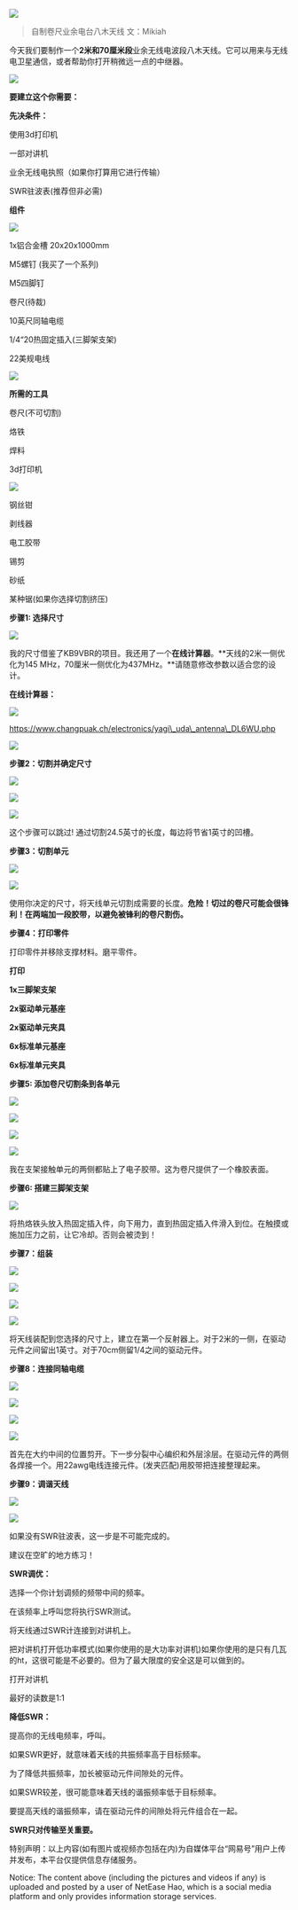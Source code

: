 ![](https://nimg.ws.126.net/?url=http%3A%2F%2Fdingyue.ws.126.net%2F2023%2F0115%2Fd7f587cfj00roig4u0038d200u000eeg00it0090.jpg&thumbnail=660x2147483647&quality=80&type=jpg)  

> 自制卷尺业余电台八木天线 文：Mikiah

今天我们要制作一个**2米和70厘米段**业余无线电波段八木天线。它可以用来与无线电卫星通信，或者帮助你打开稍微远一点的中继器。  

![](https://nimg.ws.126.net/?url=http%3A%2F%2Fdingyue.ws.126.net%2F2023%2F0115%2F5bcb14e2j00roig4v0076d200sg00lcg00it00e3.jpg&thumbnail=660x2147483647&quality=80&type=jpg)  

**要建立这个你需要：**

**先决条件：**

使用3d打印机

一部对讲机

业余无线电执照（如果你打算用它进行传输）

SWR驻波表(推荐但非必需)

**组件**

![](https://nimg.ws.126.net/?url=http%3A%2F%2Fdingyue.ws.126.net%2F2023%2F0115%2F2567e0cej00roig4w002gd200sg00g0g00it00ak.jpg&thumbnail=660x2147483647&quality=80&type=jpg)  

1x铝合金槽 20x20x1000mm

M5螺钉 (我买了一个系列)

M5四脚钉

卷尺(待裁)

10英尺同轴电缆

1/4“20热固定插入(三脚架支架)

22美规电线

![](https://nimg.ws.126.net/?url=http%3A%2F%2Fdingyue.ws.126.net%2F2023%2F0115%2Fadcc8566j00roig4x0053d200sg00lcg00it00e3.jpg&thumbnail=660x2147483647&quality=80&type=jpg)  

**所需的工具**

卷尺(不可切割)

烙铁

焊料

3d打印机

![](https://nimg.ws.126.net/?url=http%3A%2F%2Fdingyue.ws.126.net%2F2023%2F0115%2Fc703f751j00roig4x000nd200r400fag00it00al.jpg&thumbnail=660x2147483647&quality=80&type=jpg)  

钢丝钳

剥线器

电工胶带

锡剪

砂纸

某种锯(如果你选择切割挤压)

**步骤1: 选择尺寸**

![](https://nimg.ws.126.net/?url=http%3A%2F%2Fdingyue.ws.126.net%2F2023%2F0115%2Fccbe0a35j00roig4y0018d200sg00ifg00it00c6.jpg&thumbnail=660x2147483647&quality=80&type=jpg)  

我的尺寸借鉴了KB9VBR的项目。我还用了一个**在线计算器**。**天线的2米一侧优化为145 MHz，70厘米一侧优化为437MHz。**请随意修改参数以适合您的设计。

**在线计算器：**

![](https://nimg.ws.126.net/?url=http%3A%2F%2Fdingyue.ws.126.net%2F2023%2F0115%2F36ae3eb1j00roig4z000qd200ix00alg00it00ai.jpg&thumbnail=660x2147483647&quality=80&type=jpg)  

https://www.changpuak.ch/electronics/yagi\_uda\_antenna\_DL6WU.php

![](https://nimg.ws.126.net/?url=http%3A%2F%2Fdingyue.ws.126.net%2F2023%2F0115%2F1cfee2baj00roig4z0009d200h10060g00h10060.jpg&thumbnail=660x2147483647&quality=80&type=jpg)  

**步骤2：切割并确定尺寸**

![](https://nimg.ws.126.net/?url=http%3A%2F%2Fdingyue.ws.126.net%2F2023%2F0115%2F62b66d55j00roig50000kd200mo00eog00it00c6.jpg&thumbnail=660x2147483647&quality=80&type=jpg)  

![](https://nimg.ws.126.net/?url=http%3A%2F%2Fdingyue.ws.126.net%2F2023%2F0115%2F714f28bdj00roig500010d200sg00k4g00it00da.jpg&thumbnail=660x2147483647&quality=80&type=jpg)  

![](https://nimg.ws.126.net/?url=http%3A%2F%2Fdingyue.ws.126.net%2F2023%2F0115%2Ffe0dfe56j00roig510023d200sg00g0g00it00ak.jpg&thumbnail=660x2147483647&quality=80&type=jpg)  

这个步骤可以跳过! 通过切割24.5英寸的长度，每边将节省1英寸的凹槽。

**步骤3：切割单元**

![](https://nimg.ws.126.net/?url=http%3A%2F%2Fdingyue.ws.126.net%2F2023%2F0115%2F06abc7bfj00roig510020d200sg00lcg00it00e3.jpg&thumbnail=660x2147483647&quality=80&type=jpg)  

![](https://nimg.ws.126.net/?url=http%3A%2F%2Fdingyue.ws.126.net%2F2023%2F0115%2F4a9e0968j00roig52001fd200sg00lcg00it00e3.jpg&thumbnail=660x2147483647&quality=80&type=jpg)  

使用你决定的尺寸，将天线单元切割成需要的长度。**危险！切过的卷尺可能会很锋利！在两端加一段胶带，以避免被锋利的卷尺割伤。**

**步骤4：打印零件**

打印零件并移除支撑材料。磨平零件。

**打印**

**1x三脚架支架**

**2x驱动单元基座**

**2x驱动单元夹具**

**6x标准单元基座**

**6x标准单元夹具**

**步骤5: 添加卷尺切割条到各单元**

![](https://nimg.ws.126.net/?url=http%3A%2F%2Fdingyue.ws.126.net%2F2023%2F0115%2Fcc69312cj00roig52001qd200sg00lcg00it00e3.jpg&thumbnail=660x2147483647&quality=80&type=jpg)  

![](https://nimg.ws.126.net/?url=http%3A%2F%2Fdingyue.ws.126.net%2F2023%2F0115%2F8a613e56j00roig53002id200sg00lcg00it00e3.jpg&thumbnail=660x2147483647&quality=80&type=jpg)  

![](https://nimg.ws.126.net/?url=http%3A%2F%2Fdingyue.ws.126.net%2F2023%2F0115%2Fd0a12607j00roig53002hd200sg00lcg00it00e3.jpg&thumbnail=660x2147483647&quality=80&type=jpg)  

![](https://nimg.ws.126.net/?url=http%3A%2F%2Fdingyue.ws.126.net%2F2023%2F0115%2Fd2d3f1cbj00roig54002xd200sg00lcg00it00e3.jpg&thumbnail=660x2147483647&quality=80&type=jpg)  

我在支架接触单元的两侧都贴上了电子胶带。这为卷尺提供了一个橡胶表面。

**步骤6: 搭建三脚架支架**

![](https://nimg.ws.126.net/?url=http%3A%2F%2Fdingyue.ws.126.net%2F2023%2F0115%2F498eff6ej00roig54001bd200sg00g0g00it00ak.jpg&thumbnail=660x2147483647&quality=80&type=jpg)  

将热烙铁头放入热固定插入件，向下用力，直到热固定插入件滑入到位。在触摸或施加压力之前，让它冷却。否则会被烫到！

**步骤7：组装**

![](https://nimg.ws.126.net/?url=http%3A%2F%2Fdingyue.ws.126.net%2F2023%2F0115%2F64645941j00roig54002pd200sg00g0g00it00ak.jpg&thumbnail=660x2147483647&quality=80&type=jpg)  

![](https://nimg.ws.126.net/?url=http%3A%2F%2Fdingyue.ws.126.net%2F2023%2F0115%2F11ed423aj00roig55004md200lc00sgg00it00p2.jpg&thumbnail=660x2147483647&quality=80&type=jpg)  

![](https://nimg.ws.126.net/?url=http%3A%2F%2Fdingyue.ws.126.net%2F2023%2F0115%2F1017e4fcj00roig560022d200sg00lcg00it00e3.jpg&thumbnail=660x2147483647&quality=80&type=jpg)  

![](https://nimg.ws.126.net/?url=http%3A%2F%2Fdingyue.ws.126.net%2F2023%2F0115%2Fccbe0a35j00roig4y0018d200sg00ifg00it00c6.jpg&thumbnail=660x2147483647&quality=80&type=jpg)  

将天线装配到您选择的尺寸上，建立在第一个反射器上。对于2米的一侧，在驱动元件之间留出1英寸。对于70cm侧留1/4之间的驱动元件。

**步骤8：连接同轴电缆**

![](https://nimg.ws.126.net/?url=http%3A%2F%2Fdingyue.ws.126.net%2F2023%2F0115%2Ff29bb959j00roig570023d200sg00g0g00it00ak.jpg&thumbnail=660x2147483647&quality=80&type=jpg)  

![](https://nimg.ws.126.net/?url=http%3A%2F%2Fdingyue.ws.126.net%2F2023%2F0115%2F2b4943d9j00roig58003yd200sg00lcg00it00e3.jpg&thumbnail=660x2147483647&quality=80&type=jpg)  

![](https://nimg.ws.126.net/?url=http%3A%2F%2Fdingyue.ws.126.net%2F2023%2F0115%2F4fcdb50fj00roig58001ad200sg00g0g00it00ak.jpg&thumbnail=660x2147483647&quality=80&type=jpg)  

![](https://nimg.ws.126.net/?url=http%3A%2F%2Fdingyue.ws.126.net%2F2023%2F0115%2Fde0a747ej00roig59002dd200sg00lcg00it00e3.jpg&thumbnail=660x2147483647&quality=80&type=jpg)  

首先在大约中间的位置剪开。下一步分裂中心编织和外层涂层。在驱动元件的两侧各焊接一个。用22awg电线连接元件。(发夹匹配)用胶带把连接整理起来。

**步骤9：调谐天线**

![](https://nimg.ws.126.net/?url=http%3A%2F%2Fdingyue.ws.126.net%2F2023%2F0115%2Ff6544171j00roig5a002pd200lc00sgg00it00p2.jpg&thumbnail=660x2147483647&quality=80&type=jpg)  

![](https://nimg.ws.126.net/?url=http%3A%2F%2Fdingyue.ws.126.net%2F2023%2F0115%2F749baeebj00roig5a0032d200sg00g0g00it00ak.jpg&thumbnail=660x2147483647&quality=80&type=jpg)  

如果没有SWR驻波表，这一步是不可能完成的。

建议在空旷的地方练习！

**SWR调优：**

选择一个你计划调频的频带中间的频率。

在该频率上呼叫您将执行SWR测试。

将天线通过SWR计连接到对讲机上。

把对讲机打开低功率模式(如果你使用的是大功率对讲机)如果你使用的是只有几瓦的ht，这很可能是不必要的。但为了最大限度的安全这是可以做到的。

打开对讲机

最好的读数是1:1

**降低SWR：**

提高你的无线电频率，呼叫。

如果SWR更好，就意味着天线的共振频率高于目标频率。

为了降低共振频率，加长被驱动元件间隙处的元件。

如果SWR较差，很可能意味着天线的谐振频率低于目标频率。

要提高天线的谐振频率，请在驱动元件的间隙处将元件组合在一起。

**SWR只对传输至关重要。**

特别声明：以上内容(如有图片或视频亦包括在内)为自媒体平台“网易号”用户上传并发布，本平台仅提供信息存储服务。

Notice: The content above (including the pictures and videos if any) is uploaded and posted by a user of NetEase Hao, which is a social media platform and only provides information storage services.